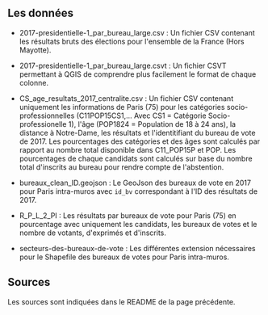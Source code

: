 ## Les données

- 2017-presidentielle-1_par_bureau_large.csv : Un fichier CSV contenant les résultats bruts des élections pour l'ensemble de la France (Hors Mayotte).

- 2017-presidentielle-1_par_bureau_large.csvt : Un fichier CSVT permettant à QGIS de comprendre plus facilement le format de chaque colonne.

- CS_age_resultats_2017_centralite.csv : Un fichier CSV contenant uniquement les informations de Paris (75) pour les catégories socio-professionnelles (C11POP15CS1,... Avec CS1 = Catégorie Socio-professionelle 1), l'âge (POP1824 = Population de 18 à 24 ans), la distance à Notre-Dame, les résultats et l'identitifiant du bureau de vote de 2017. Les pourcentages des catégories et des âges sont calculés par rapport au nombre total disponible dans C11_POP15P et POP. Les pourcentages de chaque candidats sont calculés sur base du nombre total d'inscrits au bureau pour rendre compte de l'abstention.

- bureaux_clean_ID.geojson : Le GeoJson des bureaux de vote en 2017 pour Paris intra-muros avec ```id_bv``` correspondant à l'ID des résultats de 2017.

- R_P_L_2_PI : Les résultats par bureaux de vote pour Paris (75) en pourcentage avec uniquement les candidats, les bureaux de votes et le nombre de votants, d'exprimés et d'inscrits.

- secteurs-des-bureaux-de-vote : Les différentes extension nécessaires pour le Shapefile des bureaux de votes pour Paris intra-muros.

## Sources

Les sources sont indiquées dans le README de la page précédente.
